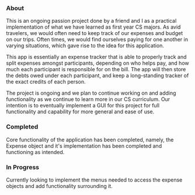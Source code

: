 ### About
This is an ongoing passion project done by a friend and I as a practical implementation of what we have learned as first year CS 
majors. As avid travelers, we would often need to keep track of our expenses and budget on our trips. Often times, we would find 
ourselves paying for one another in varying situations, which gave rise to the idea for this application. 

This app is essentially an expense tracker that is able to properly track and split expenses amongst participants, depending on 
who helps pay, and how much each participant is responsible for on the bill. The app will then store the debts owed under each 
participant, and keep a long-standing tracker of the exact credits of each person.

The project is ongoing and we plan to continue working on and adding functionality as we continue to learn more in our CS curriculum.
Our intention is to eventually implement a GUI for this project for full functionality and capability for more general and ease of use.

### Completed
Core functionality of the application has been completed, namely, the Expense object and it's implementation has been completed and
functioning as intended.

### In Progress
Currently looking to implement the menus needed to access the expense objects and add functionality surrounding it.